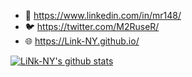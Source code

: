
* 🔗 https://www.linkedin.com/in/mr148/
* 🐦 https://twitter.com/M2RuseR/
* 🌐 https://Link-NY.github.io/

[![LiNk-NY's github stats](https://github-readme-stats-git-masterrstaa-rickstaa.vercel.app/api?username=LiNk-NY&show_icons=true&theme=vision-friendly-dark&hide=stars)](https://github.com/anuraghazra/github-readme-stats)
